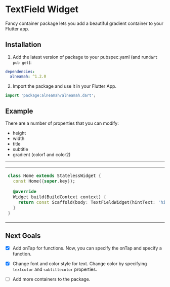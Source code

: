 
# TextField Widget

Fancy container package lets you add a beautiful gradient container to your Flutter app.

## Installation 

1. Add the latest version of package to your pubspec.yaml (and run`dart pub get`):
```yaml
dependencies:
  alneamah: ^1.2.0
```
2. Import the package and use it in your Flutter App.
```dart
import 'package:alneamah/alneamah.dart';
```

## Example
There are a number of properties that you can modify:

 -  height
 - width               
 - title 
 - subtitle
 - gradient (color1 and color2)

<hr>

<table>
<tr>
<td>

```dart
class Home extends StatelessWidget {
  const Home({super.key});

  @override
  Widget build(BuildContext context) {
    return const Scaffold(body: TextFieldWidget(hintText: 'hint',labelText: 'label'),);
  }
}
```

</td>
<td>
<img  src="https://user-images.githubusercontent.com/53579386/126896556-911d4778-04cd-49bf-b32a-01a6eb3b0155.jpeg"  alt="">
</td>
</tr>
</table>

## Next Goals

 - [x] Add onTap for functions.
 Now, you can specify the onTap and specify a function.
 
 - [x] Change font and color style for text.
 Change color by specifying `textcolor` and `subtitlecolor` properties.
 
 - [ ] Add more containers to the package.